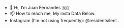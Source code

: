 - 👋 Hi, I’m Juan Fernandes 🇧🇷
- 📫 How to reach me, My insta Data Below.
- Instagram (I'm not using frequently): @residentsilent .
<!---
juanfernande/juanfernande is a ✨ special ✨ repository because its `README.md` (this file) appears on your GitHub profile.
You can click the Preview link to take a look at your changes.
--->
